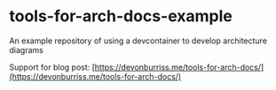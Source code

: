 # tools-for-arch-docs-example
An example repository of using a devcontainer to develop architecture diagrams

Support for blog post: [https://devonburriss.me/tools-for-arch-docs/](https://devonburriss.me/tools-for-arch-docs/)